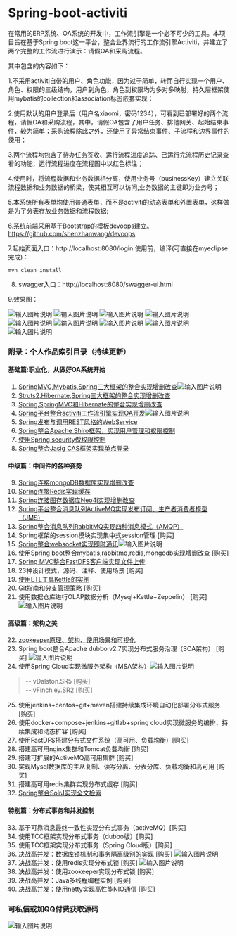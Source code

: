 # Spring-boot-activiti
  在常用的ERP系统、OA系统的开发中，工作流引擎是一个必不可少的工具。本项目旨在基于Spring boot这一平台，整合业界流行的工作流引擎Activiti，并建立了两个完整的工作流进行演示：请假OA和采购流程。

其中包含的内容如下：

1.不采用activiti自带的用户、角色功能，因为过于简单，转而自行实现一个用户、角色、权限的三级结构，用户到角色，角色到权限均为多对多映射，持久层框架使用mybatis的collection和association标签嵌套实现；

2.使用默认的用户登录后（用户名xiaomi，密码1234），可看到已部署好的两个流程，请假OA和采购流程，其中，请假OA包含了用户任务、排他网关、起始结束事件，较为简单；采购流程除此之外，还使用了异常结束事件、子流程和边界事件的使用；

3.两个流程均包含了待办任务签收、运行流程进度追踪、已运行完流程历史记录查看的功能，运行流程进度在流程图中以红色标注；

4.使用时，将流程数据和业务数据相分离，使用业务号（businessKey）建立关联流程数据和业务数据的桥梁，使其相互可以访问,业务数据的主键即为业务号；

5.本系统所有表单均使用普通表单，而不是activiti的动态表单和外置表单，这样做是为了分表存放业务数据和流程数据;

6.系统前端采用基于Bootstrap的模板devoops建立。https://github.com/shenzhanwang/devoops

7.起始页面入口：http://localhost:8080/login
使用前，编译(可直接在myeclipse完成)：
```
mvn clean install
```
8. swagger入口：http://localhost:8080/swagger-ui.html

9.效果图：

![输入图片说明](https://images.gitee.com/uploads/images/2018/1211/082825_ac69fdda_1110335.gif "SSM.gif")
![输入图片说明](https://images.gitee.com/uploads/images/2018/1211/091443_9ebd78b8_1110335.gif "user.gif")
![输入图片说明](http://git.oschina.net/uploads/images/2016/1116/081734_f50ccb20_1110335.jpeg "在这里输入图片标题")
![输入图片说明](http://git.oschina.net/uploads/images/2016/1116/081747_e412ab52_1110335.jpeg "在这里输入图片标题")
![输入图片说明](http://git.oschina.net/uploads/images/2016/1116/081802_2f2bf64c_1110335.jpeg "在这里输入图片标题")
![输入图片说明](http://git.oschina.net/uploads/images/2016/1116/081810_cbd63187_1110335.jpeg "在这里输入图片标题")
![输入图片说明](http://git.oschina.net/uploads/images/2016/1116/081820_97a18226_1110335.jpeg "在这里输入图片标题")
![输入图片说明](http://git.oschina.net/uploads/images/2016/1116/081830_8767776b_1110335.jpeg "在这里输入图片标题")
![输入图片说明](https://images.gitee.com/uploads/images/2019/0617/165026_02c8a626_1110335.png "QQ截图20190617164951.png")


### 附录：个人作品索引目录（持续更新）

#### 基础篇:职业化，从做好OA系统开始
1. [SpringMVC,Mybatis,Spring三大框架的整合实现增删改查](https://gitee.com/shenzhanwang/SSM)![输入图片说明](https://img.shields.io/badge/-%E7%B2%BE%E5%93%81-orange.svg "在这里输入图片标题")
2. [Struts2,Hibernate,Spring三大框架的整合实现增删改查](https://gitee.com/shenzhanwang/S2SH)
3. [Spring,SpringMVC和Hibernate的整合实现增删改查](https://gitee.com/shenzhanwang/SSH)
4. [Spring平台整合activiti工作流引擎实现OA开发](https://gitee.com/shenzhanwang/Spring-activiti)![输入图片说明](https://img.shields.io/badge/-%E7%B2%BE%E5%93%81-orange.svg "在这里输入图片标题")
5. [Spring发布与调用REST风格的WebService](https://gitee.com/shenzhanwang/Spring-REST)
6. [Spring整合Apache Shiro框架，实现用户管理和权限控制](https://gitee.com/shenzhanwang/Spring-shiro)
7. [使用Spring security做权限控制](https://gitee.com/shenzhanwang/spring-security-demo)
8. [Spring整合Jasig CAS框架实现单点登录](https://gitee.com/shenzhanwang/Spring-cas-sso)
#### 中级篇：中间件的各种姿势
9. [Spring连接mongoDB数据库实现增删改查](https://gitee.com/shenzhanwang/Spring-mongoDB)
10. [Spring连接Redis实现缓存](https://gitee.com/shenzhanwang/Spring-redis)
11. [Spring连接图存数据库Neo4j实现增删改查](https://gitee.com/shenzhanwang/Spring-neo4j)
12. [Spring平台整合消息队列ActiveMQ实现发布订阅、生产者消费者模型（JMS）](https://gitee.com/shenzhanwang/Spring-activeMQ)
13. [Spring整合消息队列RabbitMQ实现四种消息模式（AMQP）](https://gitee.com/shenzhanwang/Spring-rabbitMQ)
14. Spring框架的session模块实现集中式session管理 [购买]
15. [Spring整合websocket实现即时通讯](https://gitee.com/shenzhanwang/Spring-websocket)![输入图片说明](https://img.shields.io/badge/-%E7%B2%BE%E5%93%81-orange.svg "在这里输入图片标题")
16. 使用Spring boot整合mybatis,rabbitmq,redis,mongodb实现增删改查 [购买]
17. [Spring MVC整合FastDFS客户端实现文件上传](https://gitee.com/shenzhanwang/Spring-fastdfs)
18. 23种设计模式，源码、注释、使用场景 [购买] 
19. [使用ETL工具Kettle的实例](https://gitee.com/shenzhanwang/Kettle-demo)
20. Git指南和分支管理策略 [购买]
21. 使用数据仓库进行OLAP数据分析（Mysql+Kettle+Zeppelin） [购买]
![输入图片说明](https://img.shields.io/badge/-%E7%B2%BE%E5%93%81-orange.svg "在这里输入图片标题")
#### 高级篇：架构之美
22. [zookeeper原理、架构、使用场景和可视化](https://gitee.com/shenzhanwang/zookeeper-practice)
23. Spring boot整合Apache dubbo v2.7实现分布式服务治理（SOA架构） [购买] ![输入图片说明](https://img.shields.io/badge/-%E7%B2%BE%E5%93%81-orange.svg "在这里输入图片标题")
24. 使用Spring Cloud实现微服务架构（MSA架构）![输入图片说明](https://img.shields.io/badge/-%E7%B2%BE%E5%93%81-orange.svg "在这里输入图片标题")  
> -- vDalston.SR5 [购买]  
-- vFinchley.SR2 [购买]
25. 使用jenkins+centos+git+maven搭建持续集成环境自动化部署分布式服务 [购买] 
26. 使用docker+compose+jenkins+gitlab+spring cloud实现微服务的编排、持续集成和动态扩容 [购买]
27. 使用FastDFS搭建分布式文件系统（高可用、负载均衡）[购买]
28. 搭建高可用nginx集群和Tomcat负载均衡 [购买]
29. 搭建可扩展的ActiveMQ高可用集群 [购买]
30. 实现Mysql数据库的主从复制、读写分离、分表分库、负载均衡和高可用 [购买]
31. 搭建高可用redis集群实现分布式缓存 [购买]
32. [Spring整合SolrJ实现全文检索](https://gitee.com/shenzhanwang/Spring-solr)
#### 特别篇：分布式事务和并发控制
33. 基于可靠消息最终一致性实现分布式事务（activeMQ）[购买]
34. 使用TCC框架实现分布式事务（dubbo版）[购买]
35. 使用TCC框架实现分布式事务（Spring Cloud版）[购买]
36. 决战高并发：数据库锁机制和事务隔离级别的实现 [购买] ![输入图片说明](https://img.shields.io/badge/-%E7%B2%BE%E5%93%81-orange.svg "在这里输入图片标题")
37. 决战高并发：使用redis实现分布式锁 [购买] ![输入图片说明](https://img.shields.io/badge/-%E7%B2%BE%E5%93%81-orange.svg "在这里输入图片标题")
38. 决战高并发：使用zookeeper实现分布式锁 [购买] 
39. 决战高并发：Java多线程编程实例 [购买]
40. 决战高并发：使用netty实现高性能NIO通信 [购买]

### 可私信或加QQ付费获取源码
![输入图片说明](https://images.gitee.com/uploads/images/2019/0802/083936_7a2d2b52_1110335.png "QQ截图20190802083338.png")